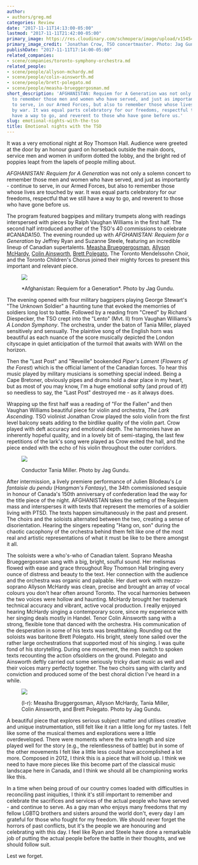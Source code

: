 ```yaml
---
author:
- authors/greg.md
categories: Review
date: "2017-11-11T14:13:00-05:00"
lastmod: "2017-11-11T21:42:00-05:00"
primary_image: https://res.cloudinary.com/schmopera/image/upload/v1545409169/media/webhook-uploads/1510427443354/2017-11-11---Jonathan-Crow_The-Lark-Ascending-Jag-Gundu.jpg.jpg
primary_image_credit: 'Jonathan Crow, TSO concertmaster. Photo: Jag Gundu.'
publishDate: "2017-11-11T17:14:00-05:00"
related_companies:
- scene/companies/toronto-symphony-orchestra.md
related_people:
- scene/people/allyson-mchardy.md
- scene/people/colin-ainsworth.md
- scene/people/brett-polegato.md
- scene/people/measha-brueggergosman.md
short_description: 'AFGHANISTAN: Requiem for A Generation was not only a solemn concert
  to remember those men and women who have served, and just as importantly - continue
  to serve, in our Armed Forces, but also to remember those whose lives are touched
  by war. It was equal parts celebratory for our freedoms, respectful that we still
  have a way to go, and reverent to those who have gone before us.'
slug: emotional-nights-with-the-tso
title: Emotional nights with the TSO
---
```


It was a very emotional night at Roy Thomson Hall. Audience were greeted at the door by an honour guard on horseback outside the main doors, service men and women in uniform dotted the lobby, and the bright red of poppies leapt from the lapels of people milling about. 

*AFGHANISTAN: Requiem for A Generation* was not only a solemn concert to remember those men and women who have served, and just as importantly - continue to serve, in our Armed Forces, but also to remember those whose lives are touched by war. It was equal parts celebratory for our freedoms, respectful that we still have a way to go, and reverent to those who have gone before us. 

The program featured bagpipes and military trumpets along with readings interspersed with pieces by Ralph Vaughan Williams in the first half. The second half introduced another of the TSO's 40 commissions to celebrate #CANADA150. The evening rounded up with *AFGHANISTAN: Requiem for a Generation* by Jeffrey Ryan and Suzanne Steele, featuring an incredible lineup of Canadian supertalents. [Measha Brueggergosman](/scene/people/measha-brueggergosman/), [Allyson McHardy](/scene/people/allyson-mchardy/), [Colin Ainsworth](/scene/people/colin-ainsworth/), [Brett Polegato](/scene/people/brett-polegato/), The Toronto Mendelssohn Choir, and the Toronto Children's Chorus joined their mighty forces to present this important and relevant piece. 

<figure data-type="image">

![](https://res.cloudinary.com/schmopera/image/upload/v1545409169/media/webhook-uploads/1510427509234/2017-11-11---Afghanistan-Requiem-for-A-Generation_all--Jag-Gundu.jpg.jpg)
<figcaption>*Afghanistan: Requiem for a Generation*. Photo by Jag Gundu.</figcaption>
</figure>

The evening opened with four military bagpipers playing George Stewart's "The Unknown Soldier" a haunting tune that evoked the memorries of soldiers long lost to battle. Followed by a reading from "Creed" by Richard Diespecker, the TSO crept into the "Lento" (Mvt. II) from Vaughan Williams's *A London Symphony*. The orchestra, under the baton of Tania Miller, played sensitively and sensually. The plaintive song of the English horn was beautiful as each nuance of the score musically depicted the London cityscape in quiet anticipation of the turmoil that awaits with WWI on the horizon. 

Then the "Last Post" and "Reveille" bookended *Piper's Lament* (*Flowers of the Forest*) which is the official lament of the Canadian forces. To hear this music played by military musicians is something special indeed. Being a Cape Bretoner, obviously pipes and drums hold a dear place in my heart, but as most of you may know, I'm a huge emotional softy (and proud of it!) so needless to say, the "Last Post" destroyed me - as it always does. 

Wrapping up the first half was a reading of "For the Fallen" and then Vaughan Williams beautiful piece for violin and orchestra, *The Lark Ascending*. TSO violinist Jonathan Crow played the solo violin from the first level balcony seats adding to the birdlike quality of the violin part. Crow played with deft accuracy and emotional depth. The harmonies have an inherently hopeful quality, and in a lovely bit of semi-staging, the last few repetitions of the lark's song were played as Crow exited the hall, and the piece ended with the echo of his violin throughout the outer corridors.

<figure data-type="image">

![](https://res.cloudinary.com/schmopera/image/upload/v1545409169/media/webhook-uploads/1510427519230/2017-11-11---Tania-Miller_eyes-closed-Jag-Gundu.jpg.jpg)
<figcaption>Conductor Tania Miller. Photo by Jag Gundu.</figcaption>
</figure>

After intermission, a lively premiere performance of Julien Bilodeau's *La fantaisie du pendu* (*Hangman's Fantasy*), the 34th commissioned sesquie in honour of Canada's 150th anniversary of confederation lead the way for the title piece of the night. AFGHANISTAN takes the setting of the Requiem mass and intersperses it with texts that represent the memories of a soldier living with PTSD. The texts happen simultaneously in the past and present. The choirs and the soloists alternated between the two, creating a sense of disorientation. Hearing the singers repeating "Hang on, son" during the chaotic cacophony of the orchestra behind them felt like one of the most real and artistic representations of what it must be like to be there amongst it all.  

The soloists were a who's-who of Canadian talent. Soprano Measha Brueggergosman sang with a big, bright, soulful sound. Her melismas flowed with ease and grace throughout Roy Thomson Hall bringing every ounce of distress and beauty to the text. Her connection with the audience and the orchestra was organic and palpable. Her duet work with mezzo-soprano Allyson McHardy was clean, precise and brought an array of vocal colours you don't hear often around Toronto. The vocal harmonies between the two voices were hollow and haunting. McHardy brought her trademark technical accuracy and vibrant, active vocal production. I really enjoyed hearing McHardy singing a contemporary score, since my experience with her singing deals mostly in Handel. Tenor Colin Ainsworth sang with a strong, flexible tone that danced with the orchestra. His communication of the desperation in some of his texts was breathtaking. Rounding out the soloists was baritone Brett Polegato. His bright, steely tone sailed over the rather large orchestrations that supported most of his singing. I was quite fond of his storytelling. During one movement, the men switch to spoken texts recounting the action ofsoldiers on the ground. Polegato and Ainsworth deftly carried out some seriously tricky duet music as well and their voices marry perfectly together. The two choirs sang with clarity and conviction and produced some of the best choral diction I've heard in a while.

<figure data-type="image">

![](https://res.cloudinary.com/schmopera/image/upload/v1545409169/media/webhook-uploads/1510427543567/2017-11-11---Brueggergosman%2C-McHardy%2C-Miller%2C-Ainsworth%2C-Polegato-Jag-Gundu.jpg.jpg)
<figcaption>(l-r): Measha Bruggergosman, Allyson McHardy, Tania Miller, Colin Ainsworth, and Brett Polegato. Photo by Jag Gundu.</figcaption>
</figure>

A beautiful piece that explores serious subject matter and utilises creative and unique instrumentation, still felt like it ran a little long for my tastes. I felt like some of the musical themes and explorations were a little overdeveloped. There were moments where the extra length and size played well for the story (e.g., the relentlessness of battle) but in some of the other movements I felt like a little less could have accomplished a lot more. Composed in 2012, I think this is a piece that will hold up. I think we need to have more pieces like this become part of the classical music landscape here in Canada, and I think we should all be championing works like this.  

In a time when being proud of our country comes loaded with difficulties in reconciling past iniquities, I think it's still important to remember and celebrate the sacrifices and services of the actual people who have served - and continue to serve. As a gay man who enjoys many freedoms that my fellow LGBTQ brothers and sisters around the world don't, every day I am grateful for those who fought for my freedom. We should never forget the horrors of past conflicts, but it's the people we are honouring and celebrating with this day. I feel like Ryan and Steele have done a remarkable job of putting the actual people before the battle in their thoughts, and we should follow suit. 

Lest we forget.
